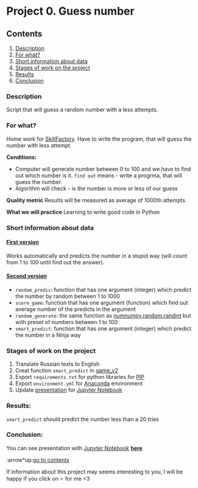 # Project 0. Guess number

## Contents

1. [Description](README.md#Description)
2. [For what?](README.md#for-what)
3. [Short information about data](README.md#Short-information-about-data)
4. [Stages of work on the project](README.md#Stages-of-work-on-the-project)
5. [Results](README.md#Results)
6. [Conclusion](README.md#Conclusion)

### Description

Script that will guess a random number with a less attempts.

### For what?

Home work for [SkillFactory](https://skillfactory.ru/).
Have to write the program, that will guess the number with less attempt.

**Conditions:**

- Computer will generate number between 0 to 100 and we have to find out which number is it. `find out` means - write a progrma, that will guess the number.
- Algorithm will check - is the number is more or less of our guess

**Quality metric**
Results will be measured as average of 1000th attempts

**What we will practice**
Learning to write good code in Python

### Short information about data

#### [First version](src/game.py)

Works automatically and predicts the number in a stupid way (will count from 1 to 100 until find out the answer).

#### [Second version](src/game_v2.py)

- `random_predic`: function that has one argument (integer) which predict the number by random between 1 to 1000
- `score_game`: function that has one argument (function) which find out average number of the predicts in the argument
- `random_generate`: the same function as [numnumpy.random.randint](https://numpy.org/doc/stable/reference/random/generated/numpy.random.randint.html) but with preset of numbers between 1 to 100
- `smart_predict`: function that has one argument (integer) which predict the number in a Ninja way

### Stages of work on the project

1. Translate Russian texts to English
2. Creat function `smart_predict` in [game_v2](src/game_v2.py)
3. Export `requirements.txt` for python libraries for [PIP](https://pypi.org/project/pip/)
4. Export `environment.yml` for [Anaconda](https://www.anaconda.com/) environment
5. Update [presentation](src/game.ipynb) for [Jupyter Notebook](https://jupyter.org/)

### Results:

`smart_predict` should predict the number less than a 20 tries

### Conclusion:

You can see presentation with [Jupyter Notebook](https://jupyter.org/) **[here](game.ipynb)**

:arrow\*up:[go to contents](#)

If information about this project may seems interesting to you, I will be happy if you click on ⭐️ for me <3
